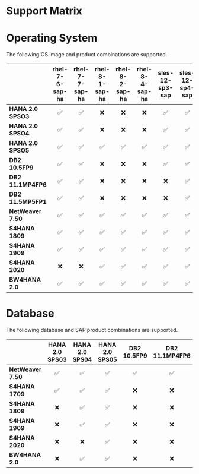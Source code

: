 # Support Matrix

# Operating System

The following OS image and product combinations are supported.

|                    | rhel-7-6-sap-ha    | rhel-7-7-sap-ha    | rhel-8-1-sap-ha    | rhel-8-2-sap-ha    | rhel-8-4-sap-ha    | sles-12-sp3-sap    | sles-12-sp4-sap    | sles-12-sp5-sap    | sles-15-sap        | sles-15-sp1-sap    | sles-15-sp2-sap    | sles-15-sp3-sap    |
| ------------------ | :----------------: | :----------------: | :----------------: | :----------------: | :----------------: | :----------------: | :----------------: | :----------------: | :----------------: | :----------------: | :----------------: | :----------------: |
| **HANA 2.0 SPSO3** | :white_check_mark: | :white_check_mark: | :x:                | :x:                | :x:                | :white_check_mark: | :white_check_mark: | :white_check_mark: | :white_check_mark: | :white_check_mark: | :white_check_mark: | :white_check_mark: |
| **HANA 2.0 SPSO4** | :white_check_mark: | :white_check_mark: | :x:                | :x:                | :x:                | :white_check_mark: | :white_check_mark: | :white_check_mark: | :white_check_mark: | :white_check_mark: | :white_check_mark: | :white_check_mark: |
| **HANA 2.0 SPSO5** | :white_check_mark: | :white_check_mark: | :white_check_mark: | :white_check_mark: | :white_check_mark: | :white_check_mark: | :white_check_mark: | :white_check_mark: | :white_check_mark: | :white_check_mark: | :white_check_mark: | :white_check_mark: |
| **DB2 10.5FP9**    | :white_check_mark: | :white_check_mark: | :x:                | :x:                | :x:                | :white_check_mark: | :white_check_mark: | :white_check_mark: | :x:                | :x:                | :x:                | :x:                |
| **DB2 11.1MP4FP6** | :white_check_mark: | :white_check_mark: | :x:                | :x:                | :x:                | :x:                | :white_check_mark: | :white_check_mark: | :x:                | :x:                | :x:                | :x:                |
| **DB2 11.5MP5FP1** | :white_check_mark: | :white_check_mark: | :x:                | :x:                | :x:                | :x:                | :white_check_mark: | :white_check_mark: | :white_check_mark: | :white_check_mark: | :white_check_mark: | :white_check_mark: |
| **NetWeaver 7.50** | :white_check_mark: | :white_check_mark: | :white_check_mark: | :white_check_mark: | :white_check_mark: | :white_check_mark: | :white_check_mark: | :white_check_mark: | :white_check_mark: | :white_check_mark: | :white_check_mark: | :white_check_mark: |
| **S4HANA 1809**    | :white_check_mark: | :white_check_mark: | :white_check_mark: | :white_check_mark: | :white_check_mark: | :white_check_mark: | :white_check_mark: | :white_check_mark: | :white_check_mark: | :white_check_mark: | :white_check_mark: | :white_check_mark: |
| **S4HANA 1909**    | :white_check_mark: | :white_check_mark: | :white_check_mark: | :white_check_mark: | :white_check_mark: | :white_check_mark: | :white_check_mark: | :white_check_mark: | :white_check_mark: | :white_check_mark: | :white_check_mark: | :white_check_mark: |
| **S4HANA 2020**    | :x:                | :x:                | :white_check_mark: | :white_check_mark: | :white_check_mark: | :white_check_mark: | :white_check_mark: | :white_check_mark: | :white_check_mark: | :white_check_mark: | :white_check_mark: | :white_check_mark: |
| **BW4HANA 2.0**    | :white_check_mark: | :white_check_mark: | :white_check_mark: | :white_check_mark: | :white_check_mark: | :white_check_mark: | :white_check_mark: | :white_check_mark: | :white_check_mark: | :white_check_mark: | :white_check_mark: | :white_check_mark: |

# Database

The following database and SAP product combinations are supported.

|                    | HANA 2.0 SPS03     | HANA 2.0 SPS04     | HANA 2.0 SPS05     | DB2 10.5FP9        | DB2 11.1MP4FP6     | DB2 11.5MP5FP1     |
| ------------------ | :----------------: | :----------------: | :----------------: | :----------------: | :----------------: | :----------------: |
| **NetWeaver 7.50** | :white_check_mark: | :white_check_mark: | :white_check_mark: | :white_check_mark: | :white_check_mark: | :white_check_mark: |
| **S4HANA 1709**    | :white_check_mark: | :white_check_mark: | :white_check_mark: | :x:                | :x:                | :x:                |
| **S4HANA 1809**    | :x:                | :white_check_mark: | :white_check_mark: | :x:                | :x:                | :x:                |
| **S4HANA 1909**    | :x:                | :white_check_mark: | :white_check_mark: | :x:                | :x:                | :x:                |
| **S4HANA 2020**    | :x:                | :x:                | :white_check_mark: | :x:                | :x:                | :x:                |
| **BW4HANA 2.0**    | :x:                | :white_check_mark: | :white_check_mark: | :x:                | :x:                | :x:                |

